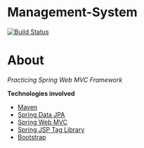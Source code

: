 # Management-System
[![Build Status](https://travis-ci.org/aveowl/Management-System.svg?branch=master)](https://travis-ci.org/aveowl/Management-System)

# About
*Practicing Spring Web MVC Framework*

**Technologies involved**
* [Maven](https://maven.apache.org/what-is-maven.html)
* [Spring Data JPA](http://docs.spring.io/spring-data/jpa/docs/current/reference/html/)
* [Spring Web MVC](http://docs.spring.io/spring/docs/current/spring-framework-reference/html/mvc.html)
* [Spring JSP Tag Library](http://docs.spring.io/spring/docs/current/spring-framework-reference/html/spring-form-tld.html)
* [Bootstrap](http://getbootstrap.com/)

